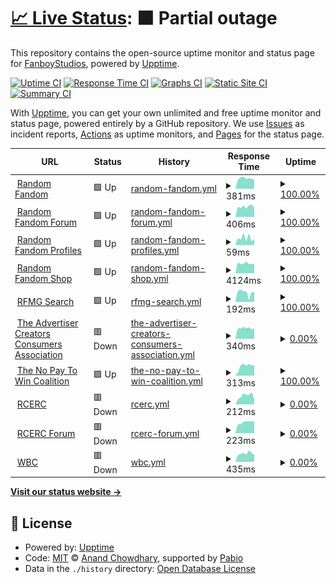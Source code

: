 # [📈 Live Status](https://status.rfmg.top): <!--live status--> **🟧 Partial outage**

This repository contains the open-source uptime monitor and status page for [FanboyStudios](https://rfmg.top), powered by [Upptime](https://github.com/upptime/upptime).

[![Uptime CI](https://github.com/FanboyStudios/RFMG-Status-Monitor/workflows/Uptime%20CI/badge.svg)](https://github.com/FanboyStudios/RFMG-Status-Monitor/actions?query=workflow%3A%22Uptime+CI%22)
[![Response Time CI](https://github.com/FanboyStudios/RFMG-Status-Monitor/workflows/Response%20Time%20CI/badge.svg)](https://github.com/FanboyStudios/RFMG-Status-Monitor/actions?query=workflow%3A%22Response+Time+CI%22)
[![Graphs CI](https://github.com/FanboyStudios/RFMG-Status-Monitor/workflows/Graphs%20CI/badge.svg)](https://github.com/FanboyStudios/RFMG-Status-Monitor/actions?query=workflow%3A%22Graphs+CI%22)
[![Static Site CI](https://github.com/FanboyStudios/RFMG-Status-Monitor/workflows/Static%20Site%20CI/badge.svg)](https://github.com/FanboyStudios/RFMG-Status-Monitor/actions?query=workflow%3A%22Static+Site+CI%22)
[![Summary CI](https://github.com/FanboyStudios/RFMG-Status-Monitor/workflows/Summary%20CI/badge.svg)](https://github.com/FanboyStudios/RFMG-Status-Monitor/actions?query=workflow%3A%22Summary+CI%22)

With [Upptime](https://upptime.js.org), you can get your own unlimited and free uptime monitor and status page, powered entirely by a GitHub repository. We use [Issues](https://github.com/FanboyStudios/RFMG-Status-Monitor/issues) as incident reports, [Actions](https://github.com/FanboyStudios/RFMG-Status-Monitor/actions) as uptime monitors, and [Pages](https://status.rfmg.top) for the status page.

<!--start: status pages-->
<!-- This summary is generated by Upptime (https://github.com/upptime/upptime) -->
<!-- Do not edit this manually, your changes will be overwritten -->
<!-- prettier-ignore -->
| URL | Status | History | Response Time | Uptime |
| --- | ------ | ------- | ------------- | ------ |
| <img alt="" src="https://icons.duckduckgo.com/ip3/rfmg.top.ico" height="13"> [Random Fandom](https://rfmg.top) | 🟩 Up | [random-fandom.yml](https://github.com/FanboyStudios/RFMG-Status-Monitor/commits/HEAD/history/random-fandom.yml) | <details><summary><img alt="Response time graph" src="./graphs/random-fandom/response-time-week.png" height="20"> 381ms</summary><br><a href="https://status.rfmg.top/history/random-fandom"><img alt="Response time 386" src="https://img.shields.io/endpoint?url=https%3A%2F%2Fraw.githubusercontent.com%2FFanboyStudios%2FRFMG-Status-Monitor%2FHEAD%2Fapi%2Frandom-fandom%2Fresponse-time.json"></a><br><a href="https://status.rfmg.top/history/random-fandom"><img alt="24-hour response time 424" src="https://img.shields.io/endpoint?url=https%3A%2F%2Fraw.githubusercontent.com%2FFanboyStudios%2FRFMG-Status-Monitor%2FHEAD%2Fapi%2Frandom-fandom%2Fresponse-time-day.json"></a><br><a href="https://status.rfmg.top/history/random-fandom"><img alt="7-day response time 381" src="https://img.shields.io/endpoint?url=https%3A%2F%2Fraw.githubusercontent.com%2FFanboyStudios%2FRFMG-Status-Monitor%2FHEAD%2Fapi%2Frandom-fandom%2Fresponse-time-week.json"></a><br><a href="https://status.rfmg.top/history/random-fandom"><img alt="30-day response time 398" src="https://img.shields.io/endpoint?url=https%3A%2F%2Fraw.githubusercontent.com%2FFanboyStudios%2FRFMG-Status-Monitor%2FHEAD%2Fapi%2Frandom-fandom%2Fresponse-time-month.json"></a><br><a href="https://status.rfmg.top/history/random-fandom"><img alt="1-year response time 386" src="https://img.shields.io/endpoint?url=https%3A%2F%2Fraw.githubusercontent.com%2FFanboyStudios%2FRFMG-Status-Monitor%2FHEAD%2Fapi%2Frandom-fandom%2Fresponse-time-year.json"></a></details> | <details><summary><a href="https://status.rfmg.top/history/random-fandom">100.00%</a></summary><a href="https://status.rfmg.top/history/random-fandom"><img alt="All-time uptime 99.37%" src="https://img.shields.io/endpoint?url=https%3A%2F%2Fraw.githubusercontent.com%2FFanboyStudios%2FRFMG-Status-Monitor%2FHEAD%2Fapi%2Frandom-fandom%2Fuptime.json"></a><br><a href="https://status.rfmg.top/history/random-fandom"><img alt="24-hour uptime 100.00%" src="https://img.shields.io/endpoint?url=https%3A%2F%2Fraw.githubusercontent.com%2FFanboyStudios%2FRFMG-Status-Monitor%2FHEAD%2Fapi%2Frandom-fandom%2Fuptime-day.json"></a><br><a href="https://status.rfmg.top/history/random-fandom"><img alt="7-day uptime 100.00%" src="https://img.shields.io/endpoint?url=https%3A%2F%2Fraw.githubusercontent.com%2FFanboyStudios%2FRFMG-Status-Monitor%2FHEAD%2Fapi%2Frandom-fandom%2Fuptime-week.json"></a><br><a href="https://status.rfmg.top/history/random-fandom"><img alt="30-day uptime 97.52%" src="https://img.shields.io/endpoint?url=https%3A%2F%2Fraw.githubusercontent.com%2FFanboyStudios%2FRFMG-Status-Monitor%2FHEAD%2Fapi%2Frandom-fandom%2Fuptime-month.json"></a><br><a href="https://status.rfmg.top/history/random-fandom"><img alt="1-year uptime 99.37%" src="https://img.shields.io/endpoint?url=https%3A%2F%2Fraw.githubusercontent.com%2FFanboyStudios%2FRFMG-Status-Monitor%2FHEAD%2Fapi%2Frandom-fandom%2Fuptime-year.json"></a></details>
| <img alt="" src="https://icons.duckduckgo.com/ip3/forum.rfmg.top.ico" height="13"> [Random Fandom Forum](https://forum.rfmg.top) | 🟩 Up | [random-fandom-forum.yml](https://github.com/FanboyStudios/RFMG-Status-Monitor/commits/HEAD/history/random-fandom-forum.yml) | <details><summary><img alt="Response time graph" src="./graphs/random-fandom-forum/response-time-week.png" height="20"> 406ms</summary><br><a href="https://status.rfmg.top/history/random-fandom-forum"><img alt="Response time 422" src="https://img.shields.io/endpoint?url=https%3A%2F%2Fraw.githubusercontent.com%2FFanboyStudios%2FRFMG-Status-Monitor%2FHEAD%2Fapi%2Frandom-fandom-forum%2Fresponse-time.json"></a><br><a href="https://status.rfmg.top/history/random-fandom-forum"><img alt="24-hour response time 428" src="https://img.shields.io/endpoint?url=https%3A%2F%2Fraw.githubusercontent.com%2FFanboyStudios%2FRFMG-Status-Monitor%2FHEAD%2Fapi%2Frandom-fandom-forum%2Fresponse-time-day.json"></a><br><a href="https://status.rfmg.top/history/random-fandom-forum"><img alt="7-day response time 406" src="https://img.shields.io/endpoint?url=https%3A%2F%2Fraw.githubusercontent.com%2FFanboyStudios%2FRFMG-Status-Monitor%2FHEAD%2Fapi%2Frandom-fandom-forum%2Fresponse-time-week.json"></a><br><a href="https://status.rfmg.top/history/random-fandom-forum"><img alt="30-day response time 447" src="https://img.shields.io/endpoint?url=https%3A%2F%2Fraw.githubusercontent.com%2FFanboyStudios%2FRFMG-Status-Monitor%2FHEAD%2Fapi%2Frandom-fandom-forum%2Fresponse-time-month.json"></a><br><a href="https://status.rfmg.top/history/random-fandom-forum"><img alt="1-year response time 422" src="https://img.shields.io/endpoint?url=https%3A%2F%2Fraw.githubusercontent.com%2FFanboyStudios%2FRFMG-Status-Monitor%2FHEAD%2Fapi%2Frandom-fandom-forum%2Fresponse-time-year.json"></a></details> | <details><summary><a href="https://status.rfmg.top/history/random-fandom-forum">100.00%</a></summary><a href="https://status.rfmg.top/history/random-fandom-forum"><img alt="All-time uptime 99.38%" src="https://img.shields.io/endpoint?url=https%3A%2F%2Fraw.githubusercontent.com%2FFanboyStudios%2FRFMG-Status-Monitor%2FHEAD%2Fapi%2Frandom-fandom-forum%2Fuptime.json"></a><br><a href="https://status.rfmg.top/history/random-fandom-forum"><img alt="24-hour uptime 100.00%" src="https://img.shields.io/endpoint?url=https%3A%2F%2Fraw.githubusercontent.com%2FFanboyStudios%2FRFMG-Status-Monitor%2FHEAD%2Fapi%2Frandom-fandom-forum%2Fuptime-day.json"></a><br><a href="https://status.rfmg.top/history/random-fandom-forum"><img alt="7-day uptime 100.00%" src="https://img.shields.io/endpoint?url=https%3A%2F%2Fraw.githubusercontent.com%2FFanboyStudios%2FRFMG-Status-Monitor%2FHEAD%2Fapi%2Frandom-fandom-forum%2Fuptime-week.json"></a><br><a href="https://status.rfmg.top/history/random-fandom-forum"><img alt="30-day uptime 97.56%" src="https://img.shields.io/endpoint?url=https%3A%2F%2Fraw.githubusercontent.com%2FFanboyStudios%2FRFMG-Status-Monitor%2FHEAD%2Fapi%2Frandom-fandom-forum%2Fuptime-month.json"></a><br><a href="https://status.rfmg.top/history/random-fandom-forum"><img alt="1-year uptime 99.38%" src="https://img.shields.io/endpoint?url=https%3A%2F%2Fraw.githubusercontent.com%2FFanboyStudios%2FRFMG-Status-Monitor%2FHEAD%2Fapi%2Frandom-fandom-forum%2Fuptime-year.json"></a></details>
| <img alt="" src="https://icons.duckduckgo.com/ip3/rfmg.top.ico" height="13"> [Random Fandom Profiles](https://rfmg.top/RFMG) | 🟩 Up | [random-fandom-profiles.yml](https://github.com/FanboyStudios/RFMG-Status-Monitor/commits/HEAD/history/random-fandom-profiles.yml) | <details><summary><img alt="Response time graph" src="./graphs/random-fandom-profiles/response-time-week.png" height="20"> 59ms</summary><br><a href="https://status.rfmg.top/history/random-fandom-profiles"><img alt="Response time 81" src="https://img.shields.io/endpoint?url=https%3A%2F%2Fraw.githubusercontent.com%2FFanboyStudios%2FRFMG-Status-Monitor%2FHEAD%2Fapi%2Frandom-fandom-profiles%2Fresponse-time.json"></a><br><a href="https://status.rfmg.top/history/random-fandom-profiles"><img alt="24-hour response time 84" src="https://img.shields.io/endpoint?url=https%3A%2F%2Fraw.githubusercontent.com%2FFanboyStudios%2FRFMG-Status-Monitor%2FHEAD%2Fapi%2Frandom-fandom-profiles%2Fresponse-time-day.json"></a><br><a href="https://status.rfmg.top/history/random-fandom-profiles"><img alt="7-day response time 59" src="https://img.shields.io/endpoint?url=https%3A%2F%2Fraw.githubusercontent.com%2FFanboyStudios%2FRFMG-Status-Monitor%2FHEAD%2Fapi%2Frandom-fandom-profiles%2Fresponse-time-week.json"></a><br><a href="https://status.rfmg.top/history/random-fandom-profiles"><img alt="30-day response time 93" src="https://img.shields.io/endpoint?url=https%3A%2F%2Fraw.githubusercontent.com%2FFanboyStudios%2FRFMG-Status-Monitor%2FHEAD%2Fapi%2Frandom-fandom-profiles%2Fresponse-time-month.json"></a><br><a href="https://status.rfmg.top/history/random-fandom-profiles"><img alt="1-year response time 81" src="https://img.shields.io/endpoint?url=https%3A%2F%2Fraw.githubusercontent.com%2FFanboyStudios%2FRFMG-Status-Monitor%2FHEAD%2Fapi%2Frandom-fandom-profiles%2Fresponse-time-year.json"></a></details> | <details><summary><a href="https://status.rfmg.top/history/random-fandom-profiles">100.00%</a></summary><a href="https://status.rfmg.top/history/random-fandom-profiles"><img alt="All-time uptime 99.37%" src="https://img.shields.io/endpoint?url=https%3A%2F%2Fraw.githubusercontent.com%2FFanboyStudios%2FRFMG-Status-Monitor%2FHEAD%2Fapi%2Frandom-fandom-profiles%2Fuptime.json"></a><br><a href="https://status.rfmg.top/history/random-fandom-profiles"><img alt="24-hour uptime 100.00%" src="https://img.shields.io/endpoint?url=https%3A%2F%2Fraw.githubusercontent.com%2FFanboyStudios%2FRFMG-Status-Monitor%2FHEAD%2Fapi%2Frandom-fandom-profiles%2Fuptime-day.json"></a><br><a href="https://status.rfmg.top/history/random-fandom-profiles"><img alt="7-day uptime 100.00%" src="https://img.shields.io/endpoint?url=https%3A%2F%2Fraw.githubusercontent.com%2FFanboyStudios%2FRFMG-Status-Monitor%2FHEAD%2Fapi%2Frandom-fandom-profiles%2Fuptime-week.json"></a><br><a href="https://status.rfmg.top/history/random-fandom-profiles"><img alt="30-day uptime 97.52%" src="https://img.shields.io/endpoint?url=https%3A%2F%2Fraw.githubusercontent.com%2FFanboyStudios%2FRFMG-Status-Monitor%2FHEAD%2Fapi%2Frandom-fandom-profiles%2Fuptime-month.json"></a><br><a href="https://status.rfmg.top/history/random-fandom-profiles"><img alt="1-year uptime 99.37%" src="https://img.shields.io/endpoint?url=https%3A%2F%2Fraw.githubusercontent.com%2FFanboyStudios%2FRFMG-Status-Monitor%2FHEAD%2Fapi%2Frandom-fandom-profiles%2Fuptime-year.json"></a></details>
| <img alt="" src="https://icons.duckduckgo.com/ip3/shop.rfmg.top.ico" height="13"> [Random Fandom Shop](https://shop.rfmg.top) | 🟩 Up | [random-fandom-shop.yml](https://github.com/FanboyStudios/RFMG-Status-Monitor/commits/HEAD/history/random-fandom-shop.yml) | <details><summary><img alt="Response time graph" src="./graphs/random-fandom-shop/response-time-week.png" height="20"> 4124ms</summary><br><a href="https://status.rfmg.top/history/random-fandom-shop"><img alt="Response time 691" src="https://img.shields.io/endpoint?url=https%3A%2F%2Fraw.githubusercontent.com%2FFanboyStudios%2FRFMG-Status-Monitor%2FHEAD%2Fapi%2Frandom-fandom-shop%2Fresponse-time.json"></a><br><a href="https://status.rfmg.top/history/random-fandom-shop"><img alt="24-hour response time 15138" src="https://img.shields.io/endpoint?url=https%3A%2F%2Fraw.githubusercontent.com%2FFanboyStudios%2FRFMG-Status-Monitor%2FHEAD%2Fapi%2Frandom-fandom-shop%2Fresponse-time-day.json"></a><br><a href="https://status.rfmg.top/history/random-fandom-shop"><img alt="7-day response time 4124" src="https://img.shields.io/endpoint?url=https%3A%2F%2Fraw.githubusercontent.com%2FFanboyStudios%2FRFMG-Status-Monitor%2FHEAD%2Fapi%2Frandom-fandom-shop%2Fresponse-time-week.json"></a><br><a href="https://status.rfmg.top/history/random-fandom-shop"><img alt="30-day response time 1366" src="https://img.shields.io/endpoint?url=https%3A%2F%2Fraw.githubusercontent.com%2FFanboyStudios%2FRFMG-Status-Monitor%2FHEAD%2Fapi%2Frandom-fandom-shop%2Fresponse-time-month.json"></a><br><a href="https://status.rfmg.top/history/random-fandom-shop"><img alt="1-year response time 691" src="https://img.shields.io/endpoint?url=https%3A%2F%2Fraw.githubusercontent.com%2FFanboyStudios%2FRFMG-Status-Monitor%2FHEAD%2Fapi%2Frandom-fandom-shop%2Fresponse-time-year.json"></a></details> | <details><summary><a href="https://status.rfmg.top/history/random-fandom-shop">100.00%</a></summary><a href="https://status.rfmg.top/history/random-fandom-shop"><img alt="All-time uptime 100.00%" src="https://img.shields.io/endpoint?url=https%3A%2F%2Fraw.githubusercontent.com%2FFanboyStudios%2FRFMG-Status-Monitor%2FHEAD%2Fapi%2Frandom-fandom-shop%2Fuptime.json"></a><br><a href="https://status.rfmg.top/history/random-fandom-shop"><img alt="24-hour uptime 100.00%" src="https://img.shields.io/endpoint?url=https%3A%2F%2Fraw.githubusercontent.com%2FFanboyStudios%2FRFMG-Status-Monitor%2FHEAD%2Fapi%2Frandom-fandom-shop%2Fuptime-day.json"></a><br><a href="https://status.rfmg.top/history/random-fandom-shop"><img alt="7-day uptime 100.00%" src="https://img.shields.io/endpoint?url=https%3A%2F%2Fraw.githubusercontent.com%2FFanboyStudios%2FRFMG-Status-Monitor%2FHEAD%2Fapi%2Frandom-fandom-shop%2Fuptime-week.json"></a><br><a href="https://status.rfmg.top/history/random-fandom-shop"><img alt="30-day uptime 100.00%" src="https://img.shields.io/endpoint?url=https%3A%2F%2Fraw.githubusercontent.com%2FFanboyStudios%2FRFMG-Status-Monitor%2FHEAD%2Fapi%2Frandom-fandom-shop%2Fuptime-month.json"></a><br><a href="https://status.rfmg.top/history/random-fandom-shop"><img alt="1-year uptime 100.00%" src="https://img.shields.io/endpoint?url=https%3A%2F%2Fraw.githubusercontent.com%2FFanboyStudios%2FRFMG-Status-Monitor%2FHEAD%2Fapi%2Frandom-fandom-shop%2Fuptime-year.json"></a></details>
| <img alt="" src="https://icons.duckduckgo.com/ip3/search.rfmg.top.ico" height="13"> [RFMG Search](http://search.rfmg.top:8880) | 🟩 Up | [rfmg-search.yml](https://github.com/FanboyStudios/RFMG-Status-Monitor/commits/HEAD/history/rfmg-search.yml) | <details><summary><img alt="Response time graph" src="./graphs/rfmg-search/response-time-week.png" height="20"> 192ms</summary><br><a href="https://status.rfmg.top/history/rfmg-search"><img alt="Response time 526" src="https://img.shields.io/endpoint?url=https%3A%2F%2Fraw.githubusercontent.com%2FFanboyStudios%2FRFMG-Status-Monitor%2FHEAD%2Fapi%2Frfmg-search%2Fresponse-time.json"></a><br><a href="https://status.rfmg.top/history/rfmg-search"><img alt="24-hour response time 53" src="https://img.shields.io/endpoint?url=https%3A%2F%2Fraw.githubusercontent.com%2FFanboyStudios%2FRFMG-Status-Monitor%2FHEAD%2Fapi%2Frfmg-search%2Fresponse-time-day.json"></a><br><a href="https://status.rfmg.top/history/rfmg-search"><img alt="7-day response time 192" src="https://img.shields.io/endpoint?url=https%3A%2F%2Fraw.githubusercontent.com%2FFanboyStudios%2FRFMG-Status-Monitor%2FHEAD%2Fapi%2Frfmg-search%2Fresponse-time-week.json"></a><br><a href="https://status.rfmg.top/history/rfmg-search"><img alt="30-day response time 214" src="https://img.shields.io/endpoint?url=https%3A%2F%2Fraw.githubusercontent.com%2FFanboyStudios%2FRFMG-Status-Monitor%2FHEAD%2Fapi%2Frfmg-search%2Fresponse-time-month.json"></a><br><a href="https://status.rfmg.top/history/rfmg-search"><img alt="1-year response time 526" src="https://img.shields.io/endpoint?url=https%3A%2F%2Fraw.githubusercontent.com%2FFanboyStudios%2FRFMG-Status-Monitor%2FHEAD%2Fapi%2Frfmg-search%2Fresponse-time-year.json"></a></details> | <details><summary><a href="https://status.rfmg.top/history/rfmg-search">100.00%</a></summary><a href="https://status.rfmg.top/history/rfmg-search"><img alt="All-time uptime 86.96%" src="https://img.shields.io/endpoint?url=https%3A%2F%2Fraw.githubusercontent.com%2FFanboyStudios%2FRFMG-Status-Monitor%2FHEAD%2Fapi%2Frfmg-search%2Fuptime.json"></a><br><a href="https://status.rfmg.top/history/rfmg-search"><img alt="24-hour uptime 100.00%" src="https://img.shields.io/endpoint?url=https%3A%2F%2Fraw.githubusercontent.com%2FFanboyStudios%2FRFMG-Status-Monitor%2FHEAD%2Fapi%2Frfmg-search%2Fuptime-day.json"></a><br><a href="https://status.rfmg.top/history/rfmg-search"><img alt="7-day uptime 100.00%" src="https://img.shields.io/endpoint?url=https%3A%2F%2Fraw.githubusercontent.com%2FFanboyStudios%2FRFMG-Status-Monitor%2FHEAD%2Fapi%2Frfmg-search%2Fuptime-week.json"></a><br><a href="https://status.rfmg.top/history/rfmg-search"><img alt="30-day uptime 100.00%" src="https://img.shields.io/endpoint?url=https%3A%2F%2Fraw.githubusercontent.com%2FFanboyStudios%2FRFMG-Status-Monitor%2FHEAD%2Fapi%2Frfmg-search%2Fuptime-month.json"></a><br><a href="https://status.rfmg.top/history/rfmg-search"><img alt="1-year uptime 86.96%" src="https://img.shields.io/endpoint?url=https%3A%2F%2Fraw.githubusercontent.com%2FFanboyStudios%2FRFMG-Status-Monitor%2FHEAD%2Fapi%2Frfmg-search%2Fuptime-year.json"></a></details>
| <img alt="" src="https://icons.duckduckgo.com/ip3/acca.rfmg.top.ico" height="13"> [The Advertiser Creators Consumers Association](https://acca.rfmg.top) | 🟥 Down | [the-advertiser-creators-consumers-association.yml](https://github.com/FanboyStudios/RFMG-Status-Monitor/commits/HEAD/history/the-advertiser-creators-consumers-association.yml) | <details><summary><img alt="Response time graph" src="./graphs/the-advertiser-creators-consumers-association/response-time-week.png" height="20"> 340ms</summary><br><a href="https://status.rfmg.top/history/the-advertiser-creators-consumers-association"><img alt="Response time 352" src="https://img.shields.io/endpoint?url=https%3A%2F%2Fraw.githubusercontent.com%2FFanboyStudios%2FRFMG-Status-Monitor%2FHEAD%2Fapi%2Fthe-advertiser-creators-consumers-association%2Fresponse-time.json"></a><br><a href="https://status.rfmg.top/history/the-advertiser-creators-consumers-association"><img alt="24-hour response time 365" src="https://img.shields.io/endpoint?url=https%3A%2F%2Fraw.githubusercontent.com%2FFanboyStudios%2FRFMG-Status-Monitor%2FHEAD%2Fapi%2Fthe-advertiser-creators-consumers-association%2Fresponse-time-day.json"></a><br><a href="https://status.rfmg.top/history/the-advertiser-creators-consumers-association"><img alt="7-day response time 340" src="https://img.shields.io/endpoint?url=https%3A%2F%2Fraw.githubusercontent.com%2FFanboyStudios%2FRFMG-Status-Monitor%2FHEAD%2Fapi%2Fthe-advertiser-creators-consumers-association%2Fresponse-time-week.json"></a><br><a href="https://status.rfmg.top/history/the-advertiser-creators-consumers-association"><img alt="30-day response time 431" src="https://img.shields.io/endpoint?url=https%3A%2F%2Fraw.githubusercontent.com%2FFanboyStudios%2FRFMG-Status-Monitor%2FHEAD%2Fapi%2Fthe-advertiser-creators-consumers-association%2Fresponse-time-month.json"></a><br><a href="https://status.rfmg.top/history/the-advertiser-creators-consumers-association"><img alt="1-year response time 352" src="https://img.shields.io/endpoint?url=https%3A%2F%2Fraw.githubusercontent.com%2FFanboyStudios%2FRFMG-Status-Monitor%2FHEAD%2Fapi%2Fthe-advertiser-creators-consumers-association%2Fresponse-time-year.json"></a></details> | <details><summary><a href="https://status.rfmg.top/history/the-advertiser-creators-consumers-association">0.00%</a></summary><a href="https://status.rfmg.top/history/the-advertiser-creators-consumers-association"><img alt="All-time uptime 0.00%" src="https://img.shields.io/endpoint?url=https%3A%2F%2Fraw.githubusercontent.com%2FFanboyStudios%2FRFMG-Status-Monitor%2FHEAD%2Fapi%2Fthe-advertiser-creators-consumers-association%2Fuptime.json"></a><br><a href="https://status.rfmg.top/history/the-advertiser-creators-consumers-association"><img alt="24-hour uptime 0.00%" src="https://img.shields.io/endpoint?url=https%3A%2F%2Fraw.githubusercontent.com%2FFanboyStudios%2FRFMG-Status-Monitor%2FHEAD%2Fapi%2Fthe-advertiser-creators-consumers-association%2Fuptime-day.json"></a><br><a href="https://status.rfmg.top/history/the-advertiser-creators-consumers-association"><img alt="7-day uptime 0.00%" src="https://img.shields.io/endpoint?url=https%3A%2F%2Fraw.githubusercontent.com%2FFanboyStudios%2FRFMG-Status-Monitor%2FHEAD%2Fapi%2Fthe-advertiser-creators-consumers-association%2Fuptime-week.json"></a><br><a href="https://status.rfmg.top/history/the-advertiser-creators-consumers-association"><img alt="30-day uptime 1.38%" src="https://img.shields.io/endpoint?url=https%3A%2F%2Fraw.githubusercontent.com%2FFanboyStudios%2FRFMG-Status-Monitor%2FHEAD%2Fapi%2Fthe-advertiser-creators-consumers-association%2Fuptime-month.json"></a><br><a href="https://status.rfmg.top/history/the-advertiser-creators-consumers-association"><img alt="1-year uptime 0.00%" src="https://img.shields.io/endpoint?url=https%3A%2F%2Fraw.githubusercontent.com%2FFanboyStudios%2FRFMG-Status-Monitor%2FHEAD%2Fapi%2Fthe-advertiser-creators-consumers-association%2Fuptime-year.json"></a></details>
| <img alt="" src="https://icons.duckduckgo.com/ip3/nop2wc.rfmg.top.ico" height="13"> [The No Pay To Win Coalition](https://nop2wc.rfmg.top) | 🟩 Up | [the-no-pay-to-win-coalition.yml](https://github.com/FanboyStudios/RFMG-Status-Monitor/commits/HEAD/history/the-no-pay-to-win-coalition.yml) | <details><summary><img alt="Response time graph" src="./graphs/the-no-pay-to-win-coalition/response-time-week.png" height="20"> 313ms</summary><br><a href="https://status.rfmg.top/history/the-no-pay-to-win-coalition"><img alt="Response time 308" src="https://img.shields.io/endpoint?url=https%3A%2F%2Fraw.githubusercontent.com%2FFanboyStudios%2FRFMG-Status-Monitor%2FHEAD%2Fapi%2Fthe-no-pay-to-win-coalition%2Fresponse-time.json"></a><br><a href="https://status.rfmg.top/history/the-no-pay-to-win-coalition"><img alt="24-hour response time 158" src="https://img.shields.io/endpoint?url=https%3A%2F%2Fraw.githubusercontent.com%2FFanboyStudios%2FRFMG-Status-Monitor%2FHEAD%2Fapi%2Fthe-no-pay-to-win-coalition%2Fresponse-time-day.json"></a><br><a href="https://status.rfmg.top/history/the-no-pay-to-win-coalition"><img alt="7-day response time 313" src="https://img.shields.io/endpoint?url=https%3A%2F%2Fraw.githubusercontent.com%2FFanboyStudios%2FRFMG-Status-Monitor%2FHEAD%2Fapi%2Fthe-no-pay-to-win-coalition%2Fresponse-time-week.json"></a><br><a href="https://status.rfmg.top/history/the-no-pay-to-win-coalition"><img alt="30-day response time 325" src="https://img.shields.io/endpoint?url=https%3A%2F%2Fraw.githubusercontent.com%2FFanboyStudios%2FRFMG-Status-Monitor%2FHEAD%2Fapi%2Fthe-no-pay-to-win-coalition%2Fresponse-time-month.json"></a><br><a href="https://status.rfmg.top/history/the-no-pay-to-win-coalition"><img alt="1-year response time 308" src="https://img.shields.io/endpoint?url=https%3A%2F%2Fraw.githubusercontent.com%2FFanboyStudios%2FRFMG-Status-Monitor%2FHEAD%2Fapi%2Fthe-no-pay-to-win-coalition%2Fresponse-time-year.json"></a></details> | <details><summary><a href="https://status.rfmg.top/history/the-no-pay-to-win-coalition">100.00%</a></summary><a href="https://status.rfmg.top/history/the-no-pay-to-win-coalition"><img alt="All-time uptime 99.37%" src="https://img.shields.io/endpoint?url=https%3A%2F%2Fraw.githubusercontent.com%2FFanboyStudios%2FRFMG-Status-Monitor%2FHEAD%2Fapi%2Fthe-no-pay-to-win-coalition%2Fuptime.json"></a><br><a href="https://status.rfmg.top/history/the-no-pay-to-win-coalition"><img alt="24-hour uptime 100.00%" src="https://img.shields.io/endpoint?url=https%3A%2F%2Fraw.githubusercontent.com%2FFanboyStudios%2FRFMG-Status-Monitor%2FHEAD%2Fapi%2Fthe-no-pay-to-win-coalition%2Fuptime-day.json"></a><br><a href="https://status.rfmg.top/history/the-no-pay-to-win-coalition"><img alt="7-day uptime 100.00%" src="https://img.shields.io/endpoint?url=https%3A%2F%2Fraw.githubusercontent.com%2FFanboyStudios%2FRFMG-Status-Monitor%2FHEAD%2Fapi%2Fthe-no-pay-to-win-coalition%2Fuptime-week.json"></a><br><a href="https://status.rfmg.top/history/the-no-pay-to-win-coalition"><img alt="30-day uptime 97.52%" src="https://img.shields.io/endpoint?url=https%3A%2F%2Fraw.githubusercontent.com%2FFanboyStudios%2FRFMG-Status-Monitor%2FHEAD%2Fapi%2Fthe-no-pay-to-win-coalition%2Fuptime-month.json"></a><br><a href="https://status.rfmg.top/history/the-no-pay-to-win-coalition"><img alt="1-year uptime 99.37%" src="https://img.shields.io/endpoint?url=https%3A%2F%2Fraw.githubusercontent.com%2FFanboyStudios%2FRFMG-Status-Monitor%2FHEAD%2Fapi%2Fthe-no-pay-to-win-coalition%2Fuptime-year.json"></a></details>
| <img alt="" src="https://icons.duckduckgo.com/ip3/rcerc.org.ico" height="13"> [RCERC](https://rcerc.org) | 🟥 Down | [rcerc.yml](https://github.com/FanboyStudios/RFMG-Status-Monitor/commits/HEAD/history/rcerc.yml) | <details><summary><img alt="Response time graph" src="./graphs/rcerc/response-time-week.png" height="20"> 212ms</summary><br><a href="https://status.rfmg.top/history/rcerc"><img alt="Response time 196" src="https://img.shields.io/endpoint?url=https%3A%2F%2Fraw.githubusercontent.com%2FFanboyStudios%2FRFMG-Status-Monitor%2FHEAD%2Fapi%2Frcerc%2Fresponse-time.json"></a><br><a href="https://status.rfmg.top/history/rcerc"><img alt="24-hour response time 228" src="https://img.shields.io/endpoint?url=https%3A%2F%2Fraw.githubusercontent.com%2FFanboyStudios%2FRFMG-Status-Monitor%2FHEAD%2Fapi%2Frcerc%2Fresponse-time-day.json"></a><br><a href="https://status.rfmg.top/history/rcerc"><img alt="7-day response time 212" src="https://img.shields.io/endpoint?url=https%3A%2F%2Fraw.githubusercontent.com%2FFanboyStudios%2FRFMG-Status-Monitor%2FHEAD%2Fapi%2Frcerc%2Fresponse-time-week.json"></a><br><a href="https://status.rfmg.top/history/rcerc"><img alt="30-day response time 205" src="https://img.shields.io/endpoint?url=https%3A%2F%2Fraw.githubusercontent.com%2FFanboyStudios%2FRFMG-Status-Monitor%2FHEAD%2Fapi%2Frcerc%2Fresponse-time-month.json"></a><br><a href="https://status.rfmg.top/history/rcerc"><img alt="1-year response time 196" src="https://img.shields.io/endpoint?url=https%3A%2F%2Fraw.githubusercontent.com%2FFanboyStudios%2FRFMG-Status-Monitor%2FHEAD%2Fapi%2Frcerc%2Fresponse-time-year.json"></a></details> | <details><summary><a href="https://status.rfmg.top/history/rcerc">0.00%</a></summary><a href="https://status.rfmg.top/history/rcerc"><img alt="All-time uptime 0.00%" src="https://img.shields.io/endpoint?url=https%3A%2F%2Fraw.githubusercontent.com%2FFanboyStudios%2FRFMG-Status-Monitor%2FHEAD%2Fapi%2Frcerc%2Fuptime.json"></a><br><a href="https://status.rfmg.top/history/rcerc"><img alt="24-hour uptime 0.00%" src="https://img.shields.io/endpoint?url=https%3A%2F%2Fraw.githubusercontent.com%2FFanboyStudios%2FRFMG-Status-Monitor%2FHEAD%2Fapi%2Frcerc%2Fuptime-day.json"></a><br><a href="https://status.rfmg.top/history/rcerc"><img alt="7-day uptime 0.00%" src="https://img.shields.io/endpoint?url=https%3A%2F%2Fraw.githubusercontent.com%2FFanboyStudios%2FRFMG-Status-Monitor%2FHEAD%2Fapi%2Frcerc%2Fuptime-week.json"></a><br><a href="https://status.rfmg.top/history/rcerc"><img alt="30-day uptime 1.40%" src="https://img.shields.io/endpoint?url=https%3A%2F%2Fraw.githubusercontent.com%2FFanboyStudios%2FRFMG-Status-Monitor%2FHEAD%2Fapi%2Frcerc%2Fuptime-month.json"></a><br><a href="https://status.rfmg.top/history/rcerc"><img alt="1-year uptime 0.00%" src="https://img.shields.io/endpoint?url=https%3A%2F%2Fraw.githubusercontent.com%2FFanboyStudios%2FRFMG-Status-Monitor%2FHEAD%2Fapi%2Frcerc%2Fuptime-year.json"></a></details>
| <img alt="" src="https://icons.duckduckgo.com/ip3/forum.rcerc.org.ico" height="13"> [RCERC Forum](https://forum.rcerc.org) | 🟥 Down | [rcerc-forum.yml](https://github.com/FanboyStudios/RFMG-Status-Monitor/commits/HEAD/history/rcerc-forum.yml) | <details><summary><img alt="Response time graph" src="./graphs/rcerc-forum/response-time-week.png" height="20"> 223ms</summary><br><a href="https://status.rfmg.top/history/rcerc-forum"><img alt="Response time 175" src="https://img.shields.io/endpoint?url=https%3A%2F%2Fraw.githubusercontent.com%2FFanboyStudios%2FRFMG-Status-Monitor%2FHEAD%2Fapi%2Frcerc-forum%2Fresponse-time.json"></a><br><a href="https://status.rfmg.top/history/rcerc-forum"><img alt="24-hour response time 223" src="https://img.shields.io/endpoint?url=https%3A%2F%2Fraw.githubusercontent.com%2FFanboyStudios%2FRFMG-Status-Monitor%2FHEAD%2Fapi%2Frcerc-forum%2Fresponse-time-day.json"></a><br><a href="https://status.rfmg.top/history/rcerc-forum"><img alt="7-day response time 223" src="https://img.shields.io/endpoint?url=https%3A%2F%2Fraw.githubusercontent.com%2FFanboyStudios%2FRFMG-Status-Monitor%2FHEAD%2Fapi%2Frcerc-forum%2Fresponse-time-week.json"></a><br><a href="https://status.rfmg.top/history/rcerc-forum"><img alt="30-day response time 201" src="https://img.shields.io/endpoint?url=https%3A%2F%2Fraw.githubusercontent.com%2FFanboyStudios%2FRFMG-Status-Monitor%2FHEAD%2Fapi%2Frcerc-forum%2Fresponse-time-month.json"></a><br><a href="https://status.rfmg.top/history/rcerc-forum"><img alt="1-year response time 175" src="https://img.shields.io/endpoint?url=https%3A%2F%2Fraw.githubusercontent.com%2FFanboyStudios%2FRFMG-Status-Monitor%2FHEAD%2Fapi%2Frcerc-forum%2Fresponse-time-year.json"></a></details> | <details><summary><a href="https://status.rfmg.top/history/rcerc-forum">0.00%</a></summary><a href="https://status.rfmg.top/history/rcerc-forum"><img alt="All-time uptime 0.00%" src="https://img.shields.io/endpoint?url=https%3A%2F%2Fraw.githubusercontent.com%2FFanboyStudios%2FRFMG-Status-Monitor%2FHEAD%2Fapi%2Frcerc-forum%2Fuptime.json"></a><br><a href="https://status.rfmg.top/history/rcerc-forum"><img alt="24-hour uptime 0.00%" src="https://img.shields.io/endpoint?url=https%3A%2F%2Fraw.githubusercontent.com%2FFanboyStudios%2FRFMG-Status-Monitor%2FHEAD%2Fapi%2Frcerc-forum%2Fuptime-day.json"></a><br><a href="https://status.rfmg.top/history/rcerc-forum"><img alt="7-day uptime 0.00%" src="https://img.shields.io/endpoint?url=https%3A%2F%2Fraw.githubusercontent.com%2FFanboyStudios%2FRFMG-Status-Monitor%2FHEAD%2Fapi%2Frcerc-forum%2Fuptime-week.json"></a><br><a href="https://status.rfmg.top/history/rcerc-forum"><img alt="30-day uptime 1.40%" src="https://img.shields.io/endpoint?url=https%3A%2F%2Fraw.githubusercontent.com%2FFanboyStudios%2FRFMG-Status-Monitor%2FHEAD%2Fapi%2Frcerc-forum%2Fuptime-month.json"></a><br><a href="https://status.rfmg.top/history/rcerc-forum"><img alt="1-year uptime 0.00%" src="https://img.shields.io/endpoint?url=https%3A%2F%2Fraw.githubusercontent.com%2FFanboyStudios%2FRFMG-Status-Monitor%2FHEAD%2Fapi%2Frcerc-forum%2Fuptime-year.json"></a></details>
| <img alt="" src="https://icons.duckduckgo.com/ip3/wadleybaptistchurch.cf.ico" height="13"> [WBC](https://wadleybaptistchurch.cf) | 🟥 Down | [wbc.yml](https://github.com/FanboyStudios/RFMG-Status-Monitor/commits/HEAD/history/wbc.yml) | <details><summary><img alt="Response time graph" src="./graphs/wbc/response-time-week.png" height="20"> 435ms</summary><br><a href="https://status.rfmg.top/history/wbc"><img alt="Response time 677" src="https://img.shields.io/endpoint?url=https%3A%2F%2Fraw.githubusercontent.com%2FFanboyStudios%2FRFMG-Status-Monitor%2FHEAD%2Fapi%2Fwbc%2Fresponse-time.json"></a><br><a href="https://status.rfmg.top/history/wbc"><img alt="24-hour response time 623" src="https://img.shields.io/endpoint?url=https%3A%2F%2Fraw.githubusercontent.com%2FFanboyStudios%2FRFMG-Status-Monitor%2FHEAD%2Fapi%2Fwbc%2Fresponse-time-day.json"></a><br><a href="https://status.rfmg.top/history/wbc"><img alt="7-day response time 435" src="https://img.shields.io/endpoint?url=https%3A%2F%2Fraw.githubusercontent.com%2FFanboyStudios%2FRFMG-Status-Monitor%2FHEAD%2Fapi%2Fwbc%2Fresponse-time-week.json"></a><br><a href="https://status.rfmg.top/history/wbc"><img alt="30-day response time 862" src="https://img.shields.io/endpoint?url=https%3A%2F%2Fraw.githubusercontent.com%2FFanboyStudios%2FRFMG-Status-Monitor%2FHEAD%2Fapi%2Fwbc%2Fresponse-time-month.json"></a><br><a href="https://status.rfmg.top/history/wbc"><img alt="1-year response time 677" src="https://img.shields.io/endpoint?url=https%3A%2F%2Fraw.githubusercontent.com%2FFanboyStudios%2FRFMG-Status-Monitor%2FHEAD%2Fapi%2Fwbc%2Fresponse-time-year.json"></a></details> | <details><summary><a href="https://status.rfmg.top/history/wbc">0.00%</a></summary><a href="https://status.rfmg.top/history/wbc"><img alt="All-time uptime 0.00%" src="https://img.shields.io/endpoint?url=https%3A%2F%2Fraw.githubusercontent.com%2FFanboyStudios%2FRFMG-Status-Monitor%2FHEAD%2Fapi%2Fwbc%2Fuptime.json"></a><br><a href="https://status.rfmg.top/history/wbc"><img alt="24-hour uptime 0.00%" src="https://img.shields.io/endpoint?url=https%3A%2F%2Fraw.githubusercontent.com%2FFanboyStudios%2FRFMG-Status-Monitor%2FHEAD%2Fapi%2Fwbc%2Fuptime-day.json"></a><br><a href="https://status.rfmg.top/history/wbc"><img alt="7-day uptime 0.00%" src="https://img.shields.io/endpoint?url=https%3A%2F%2Fraw.githubusercontent.com%2FFanboyStudios%2FRFMG-Status-Monitor%2FHEAD%2Fapi%2Fwbc%2Fuptime-week.json"></a><br><a href="https://status.rfmg.top/history/wbc"><img alt="30-day uptime 1.38%" src="https://img.shields.io/endpoint?url=https%3A%2F%2Fraw.githubusercontent.com%2FFanboyStudios%2FRFMG-Status-Monitor%2FHEAD%2Fapi%2Fwbc%2Fuptime-month.json"></a><br><a href="https://status.rfmg.top/history/wbc"><img alt="1-year uptime 0.00%" src="https://img.shields.io/endpoint?url=https%3A%2F%2Fraw.githubusercontent.com%2FFanboyStudios%2FRFMG-Status-Monitor%2FHEAD%2Fapi%2Fwbc%2Fuptime-year.json"></a></details>

<!--end: status pages-->

[**Visit our status website →**](https://status.rfmg.top)

## 📄 License

- Powered by: [Upptime](https://github.com/upptime/upptime)
- Code: [MIT](./LICENSE) © [Anand Chowdhary](https://anandchowdhary.com), supported by [Pabio](https://pabio.com)
- Data in the `./history` directory: [Open Database License](https://opendatacommons.org/licenses/odbl/1-0/)
